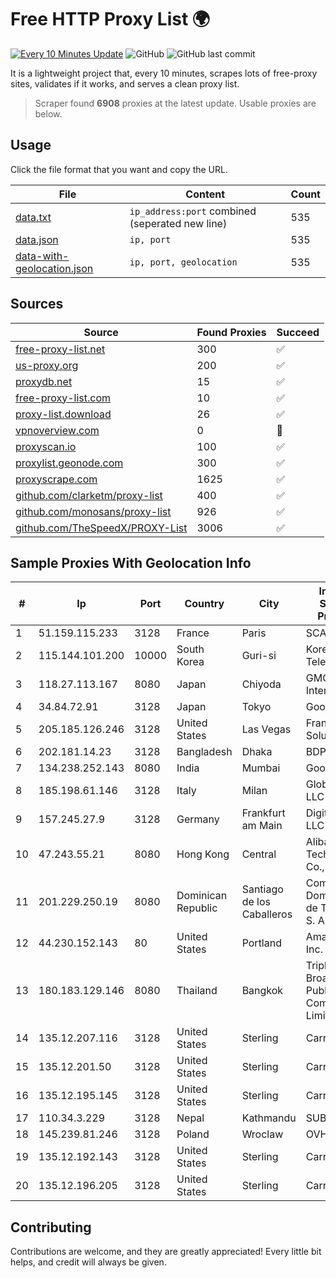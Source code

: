 
# Free HTTP Proxy List 🌍

[![Every 10 Minutes Update](https://github.com/mertguvencli/http-proxy-list/actions/workflows/main.yml/badge.svg?branch=main)](https://github.com/mertguvencli/http-proxy-list/actions/workflows/main.yml)
![GitHub](https://img.shields.io/github/license/mertguvencli/http-proxy-list)
![GitHub last commit](https://img.shields.io/github/last-commit/mertguvencli/http-proxy-list)

It is a lightweight project that, every 10 minutes, scrapes lots of free-proxy sites, validates if it works, and serves a clean proxy list.


> Scraper found **6908** proxies at the latest update. Usable proxies are below.

## Usage

Click the file format that you want and copy the URL.


|File|Content|Count|
|----|-------|-----|
|[data.txt](https://raw.githubusercontent.com/mertguvencli/http-proxy-list/main/proxy-list/data.txt)|`ip_address:port` combined (seperated new line)|535|
|[data.json](https://raw.githubusercontent.com/mertguvencli/http-proxy-list/main/proxy-list/data.json)|`ip, port`|535|
|[data-with-geolocation.json](https://raw.githubusercontent.com/mertguvencli/http-proxy-list/main/proxy-list/data-with-geolocation.json)|`ip, port, geolocation`|535|

## Sources

|Source|Found Proxies|Succeed|
|------|-------------|-------|
|[free-proxy-list.net](https://free-proxy-list.net)|300|✅|
|[us-proxy.org](https://www.us-proxy.org)|200|✅|
|[proxydb.net](http://proxydb.net)|15|✅|
|[free-proxy-list.com](https://free-proxy-list.com/?page=&port=&type%5B%5D=http&type%5B%5D=https&up_time=0&search=Search)|10|✅|
|[proxy-list.download](https://www.proxy-list.download/HTTP)|26|✅|
|[vpnoverview.com](https://vpnoverview.com/privacy/anonymous-browsing/free-proxy-servers)|0|🚫|
|[proxyscan.io](https://www.proxyscan.io)|100|✅|
|[proxylist.geonode.com](https://proxylist.geonode.com/api/proxy-list?limit=300&page=1&sort_by=lastChecked&sort_type=desc&protocols=http,https)|300|✅|
|[proxyscrape.com](https://api.proxyscrape.com/v2/?request=displayproxies&protocol=http&timeout=10000&country=all&ssl=all&anonymity=all)|1625|✅|
|[github.com/clarketm/proxy-list](https://raw.githubusercontent.com/clarketm/proxy-list/master/proxy-list-raw.txt)|400|✅|
|[github.com/monosans/proxy-list](https://raw.githubusercontent.com/monosans/proxy-list/main/proxies/http.txt)|926|✅|
|[github.com/TheSpeedX/PROXY-List](https://raw.githubusercontent.com/TheSpeedX/PROXY-List/master/http.txt)|3006|✅|


## Sample Proxies With Geolocation Info

|#|Ip|Port|Country|City|Internet Service Provider|
|-|--|----|-------|----|-------------------------|
|1|51.159.115.233|3128|France|Paris|SCALEWAY|
|2|115.144.101.200|10000|South Korea|Guri-si|Korea Telecom|
|3|118.27.113.167|8080|Japan|Chiyoda|GMO Internet, Inc.|
|4|34.84.72.91|3128|Japan|Tokyo|Google LLC|
|5|205.185.126.246|3128|United States|Las Vegas|FranTech Solutions|
|6|202.181.14.23|3128|Bangladesh|Dhaka|BDPEER|
|7|134.238.252.143|8080|India|Mumbai|Google LLC|
|8|185.198.61.146|3128|Italy|Milan|Global Router LLC|
|9|157.245.27.9|3128|Germany|Frankfurt am Main|DigitalOcean, LLC|
|10|47.243.55.21|8080|Hong Kong|Central|Alibaba (US) Technology Co., Ltd.|
|11|201.229.250.19|8080|Dominican Republic|Santiago de los Caballeros|Compañía Dominicana de Teléfonos S. A.|
|12|44.230.152.143|80|United States|Portland|Amazon.com, Inc.|
|13|180.183.129.146|8080|Thailand|Bangkok|Triple T Broadband Public Company Limited|
|14|135.12.207.116|3128|United States|Sterling|Carrytel|
|15|135.12.201.50|3128|United States|Sterling|Carrytel|
|16|135.12.195.145|3128|United States|Sterling|Carrytel|
|17|110.34.3.229|3128|Nepal|Kathmandu|SUBISU C7|
|18|145.239.81.246|3128|Poland|Wroclaw|OVH SAS|
|19|135.12.192.143|3128|United States|Sterling|Carrytel|
|20|135.12.196.205|3128|United States|Sterling|Carrytel|



## Contributing

Contributions are welcome, and they are greatly appreciated! Every
little bit helps, and credit will always be given.

